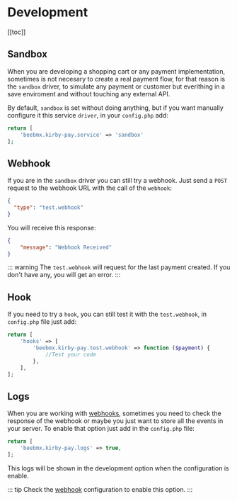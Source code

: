 # Development

[[toc]]

## Sandbox

When you are developing a shopping cart or any payment implementation, sometimes is not necesary to create a real payment flow, for that reason is the `sandbox` driver, to simulate any payment or customer but everithing in a save enviroment and without touching any external API.

By default, `sandbox` is set without doing anything, but if you want manually configure it this service `driver`, in your `config.php` add: 

```php
return [
    'beebmx.kirby-pay.service' => 'sandbox'
];
```

## Webhook

If you are in the `sandbox` driver you can still try a webhook. Just send a `POST` request to the webhook URL with the call of the `webhook`:

```json
{
  "type": "test.webhook"
}
```

You will receive this response:

```json
{
    "message": "Webhook Received"
}
```

::: warning
The `test.webhook` will request for the last payment created. If you don't have any, you will get an error. 
:::


## Hook

If you need to try a `hook`, you can still test it with the `test.webhook`, in `config.php` file just add:

```php
return [
    'hooks' => [
        'beebmx.kirby-pay.test.webhook' => function ($payment) {
            //Test your code
        },
    ],
];
```

## Logs

When you are working with [webhooks](webhooks), sometimes you need to check the response of the webhook or maybe you just want to store all the events in your server.
To enable that option just add in the `config.php` file:

```php
return [
    'beebmx.kirby-pay.logs' => true,
];
```

This logs will be shown in the development option when the configuration is enable.

::: tip
Check the [webhook](webhooks) configuration to enable this option.
:::
